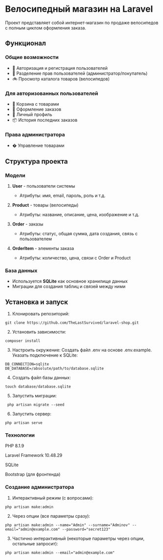 # Велосипедный магазин на Laravel

Проект представляет собой интернет-магазин по продаже велосипедов с полным циклом оформления заказа.

## Функционал

### Общие возможности
- 📌 Авторизация и регистрация пользователей
- 🔑 Разделение прав пользователей (администратор/покупатель)
- 🚲 Просмотр каталога товаров (велосипедов)

### Для авторизованных пользователей
- 🛒 Корзина с товарами
- 📝 Оформление заказов
- 👤 Личный профиль
- 📦 История последних заказов

### Права администратора
- � Управление товарами

## Структура проекта

### Модели
1. **User** - пользователи системы
   - Атрибуты: имя, email, пароль, роль и т.д.
   
2. **Product** - товары (велосипеды)
   - Атрибуты: название, описание, цена, изображение и т.д.
   
3. **Order** - заказы
   - Атрибуты: статус, общая сумма, дата создания, связь с пользователем
   
4. **OrderItem** - элементы заказа
   - Атрибуты: количество, цена, связи с Order и Product

### База данных
- Используется **SQLite** как основное хранилище данных
- Миграции для создания таблиц и связей между ними

## Установка и запуск

1. Клонировать репозиторий:
```
git clone https://github.com/TheLastSurvived/laravel-shop.git
```

2. Установить зависимости:
```
composer install
```

3. Настроить окружение:
Создать файл .env на основе .env.example. Указать подключение к SQLite:
```
DB_CONNECTION=sqlite
DB_DATABASE=/absolute/path/to/database.sqlite
```

4. Создать файл базы данных:
```
touch database/database.sqlite
```
5. Запустить миграции:
```
 php artisan migrate --seed
```
6. Запустить сервер:
```
php artisan serve
```
### Технологии

PHP 8.1.9

Laravel Framework 10.48.29

SQLite

Bootstrap (для фронтенда)

### Создание администратора

1. Интерактивный режим (с вопросами):
```
php artisan make:admin
```
2. Через опции (все параметры сразу):
```
php artisan make:admin --name="Admin" --surname="Adminov" --email="admin@example.com" --password="secret123"
```
3. Частично интерактивный (некоторые параметры через опции, остальные запросит):
```
php artisan make:admin --email="admin@example.com"
```